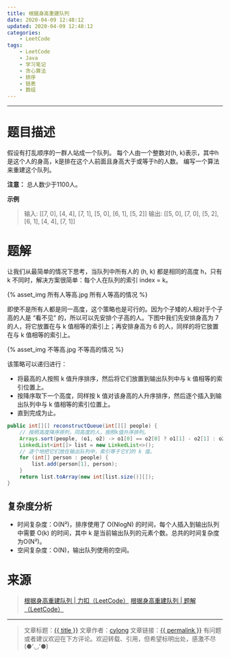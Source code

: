 ```yaml
---
title: 根据身高重建队列
date: 2020-04-09 12:48:12
updated: 2020-04-09 12:48:12
categories:
    - LeetCode
tags:
    - LeetCode
    - Java
    - 学习笔记
    - 贪心算法
    - 排序
    - 链表
    - 数组
---
```

---

# 题目描述

假设有打乱顺序的一群人站成一个队列。 每个人由一个整数对(h, k)表示，其中h是这个人的身高，k是排在这个人前面且身高大于或等于h的人数。 编写一个算法来重建这个队列。

**注意：** 总人数少于1100人。

**示例**
> 输入: [[7, 0], [4, 4], [7, 1], [5, 0], [6, 1], [5, 2]]
> 输出: [[5, 0], [7, 0], [5, 2], [6, 1], [4, 4], [7, 1]]

<!-- more -->

# 题解

让我们从最简单的情况下思考，当队列中所有人的 (h, k) 都是相同的高度 h，只有 k 不同时，解决方案很简单：每个人在队列的索引 index = k。

{% asset_img 所有人等高.jpg 所有人等高的情况 %}

即使不是所有人都是同一高度，这个策略也是可行的。因为个子矮的人相对于个子高的人是 “看不见” 的，所以可以先安排个子高的人。下图中我们先安排身高为 7 的人，将它放置在与 k 值相等的索引上；再安排身高为 6 的人，同样的将它放置在与 k 值相等的索引上。

{% asset_img 不等高.jpg 不等高的情况 %}

该策略可以递归进行：
* 将最高的人按照 k 值升序排序，然后将它们放置到输出队列中与 k 值相等的索引位置上。
* 按降序取下一个高度，同样按 k 值对该身高的人升序排序，然后逐个插入到输出队列中与 k 值相等的索引位置上。
* 直到完成为止。

```java
public int[][] reconstructQueue(int[][] people) {
    // 按照高度降序排列，同高度的人，按照k值升序排列。
    Arrays.sort(people, (o1, o2) -> o1[0] == o2[0] ? o1[1] - o2[1] : o2[0] - o1[0]);
    LinkedList<int[]> list = new LinkedList<>();
    // 逐个地把它们放在输出队列中，索引等于它们的 k 值。
    for (int[] person : people) {
        list.add(person[1], person);
    }
    return list.toArray(new int[list.size()][]);
}
```

## 复杂度分析

* 时间复杂度：O(N²)，排序使用了 O(NlogN) 的时间，每个人插入到输出队列中需要 O(k) 的时间，其中 k 是当前输出队列的元素个数。总共的时间复杂度为O(N²)。
* 空间复杂度：O(N)，输出队列使用的空间。

# 来源

> [根据身高重建队列 | 力扣（LeetCode）][1]
> [根据身高重建队列 | 题解（LeetCode）][2]

---

> 文章标题：<a href='{{ permalink }}' title='{{ title }}' >{{ title }}</a>
> 文章作者：[cylong](http://www.cylong.com/about/ "cylong")
> 文章链接：<a href='{{ permalink }}' title='{{ title }}' >{{ permalink }}</a>
> 有问题或者建议欢迎在下方评论。欢迎转载、引用，但希望标明出处，感激不尽(●'◡'●)

[1]: https://leetcode-cn.com/problems/queue-reconstruction-by-height/ "根据身高重建队列 | 力扣（LeetCode）"
[2]: https://leetcode-cn.com/problems/queue-reconstruction-by-height/solution/gen-ju-shen-gao-zhong-jian-dui-lie-by-leetcode/ "根据身高重建队列 | 题解（LeetCode）"
